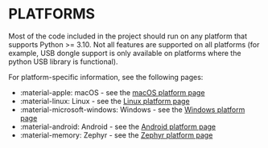 PLATFORMS
=========

Most of the code included in the project should run on any platform that supports Python >= 3.10. Not all features are supported on all platforms (for example, USB dongle support is only available on platforms where the python USB library is functional).

For platform-specific information, see the following pages:

  * :material-apple: macOS - see the [macOS platform page](macos.md)
  * :material-linux: Linux - see the [Linux platform page](linux.md)
  * :material-microsoft-windows: Windows - see the [Windows platform page](windows.md)
  * :material-android: Android - see the [Android platform page](android.md)
  * :material-memory: Zephyr - see the [Zephyr platform page](zephyr.md)
